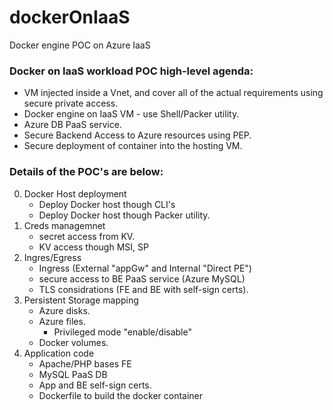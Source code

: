 # dockerOnIaaS
Docker engine POC on Azure IaaS


###   Docker on IaaS workload POC high-level agenda:
- VM injected inside a Vnet, and cover all of the actual requirements using secure private access.
- Docker engine on IaaS VM - use Shell/Packer utility. 
- Azure DB PaaS service.
- Secure Backend Access to Azure resources using PEP.
- Secure deployment of container into the hosting VM.

### Details of the POC's are below:
0. Docker Host deployment
    - Deploy Docker host though CLI's
    - Deploy Docker host though Packer utility.
1. Creds managemnet
    - secret access from KV.
    - KV access though MSI, SP
2. Ingres/Egress
    - Ingress (External "appGw" and Internal "Direct PE")
    - secure access to BE PaaS service (Azure MySQL)
    - TLS considrations (FE and BE with self-sign certs).
3. Persistent Storage mapping
    - Azure disks.
    - Azure files.
        - Privileged mode "enable/disable" 
    - Docker volumes.   
4. Application code
    - Apache/PHP bases FE
    - MySQL PaaS DB
    - App and BE self-sign certs.
    - Dockerfile to build the docker container   

